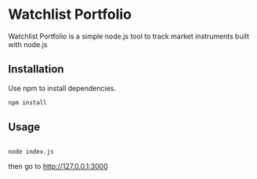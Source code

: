 # Watchlist Portfolio

Watchlist Portfolio is a simple node.js tool to track market instruments
built with node.js

## Installation

Use npm to install dependencies.

```bash
npm install
```

## Usage

```node

node index.js

```

then go to http://127.0.0.1:3000
